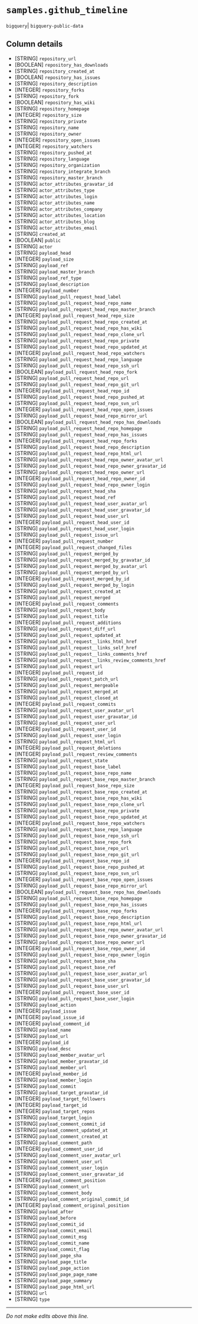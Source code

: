 # `samples.github_timeline`
`bigquery`| `bigquery-public-data`

## Column details
* [STRING]    `repository_url`
* [BOOLEAN]   `repository_has_downloads`
* [STRING]    `repository_created_at`
* [BOOLEAN]   `repository_has_issues`
* [STRING]    `repository_description`
* [INTEGER]   `repository_forks`
* [STRING]    `repository_fork`
* [BOOLEAN]   `repository_has_wiki`
* [STRING]    `repository_homepage`
* [INTEGER]   `repository_size`
* [STRING]    `repository_private`
* [STRING]    `repository_name`
* [STRING]    `repository_owner`
* [INTEGER]   `repository_open_issues`
* [INTEGER]   `repository_watchers`
* [STRING]    `repository_pushed_at`
* [STRING]    `repository_language`
* [STRING]    `repository_organization`
* [STRING]    `repository_integrate_branch`
* [STRING]    `repository_master_branch`
* [STRING]    `actor_attributes_gravatar_id`
* [STRING]    `actor_attributes_type`
* [STRING]    `actor_attributes_login`
* [STRING]    `actor_attributes_name`
* [STRING]    `actor_attributes_company`
* [STRING]    `actor_attributes_location`
* [STRING]    `actor_attributes_blog`
* [STRING]    `actor_attributes_email`
* [STRING]    `created_at`
* [BOOLEAN]   `public`
* [STRING]    `actor`
* [STRING]    `payload_head`
* [INTEGER]   `payload_size`
* [STRING]    `payload_ref`
* [STRING]    `payload_master_branch`
* [STRING]    `payload_ref_type`
* [STRING]    `payload_description`
* [INTEGER]   `payload_number`
* [STRING]    `payload_pull_request_head_label`
* [STRING]    `payload_pull_request_head_repo_name`
* [STRING]    `payload_pull_request_head_repo_master_branch`
* [INTEGER]   `payload_pull_request_head_repo_size`
* [STRING]    `payload_pull_request_head_repo_created_at`
* [STRING]    `payload_pull_request_head_repo_has_wiki`
* [STRING]    `payload_pull_request_head_repo_clone_url`
* [STRING]    `payload_pull_request_head_repo_private`
* [STRING]    `payload_pull_request_head_repo_updated_at`
* [INTEGER]   `payload_pull_request_head_repo_watchers`
* [STRING]    `payload_pull_request_head_repo_language`
* [STRING]    `payload_pull_request_head_repo_ssh_url`
* [BOOLEAN]   `payload_pull_request_head_repo_fork`
* [STRING]    `payload_pull_request_head_repo_url`
* [STRING]    `payload_pull_request_head_repo_git_url`
* [INTEGER]   `payload_pull_request_head_repo_id`
* [STRING]    `payload_pull_request_head_repo_pushed_at`
* [STRING]    `payload_pull_request_head_repo_svn_url`
* [INTEGER]   `payload_pull_request_head_repo_open_issues`
* [STRING]    `payload_pull_request_head_repo_mirror_url`
* [BOOLEAN]   `payload_pull_request_head_repo_has_downloads`
* [STRING]    `payload_pull_request_head_repo_homepage`
* [STRING]    `payload_pull_request_head_repo_has_issues`
* [INTEGER]   `payload_pull_request_head_repo_forks`
* [STRING]    `payload_pull_request_head_repo_description`
* [STRING]    `payload_pull_request_head_repo_html_url`
* [STRING]    `payload_pull_request_head_repo_owner_avatar_url`
* [STRING]    `payload_pull_request_head_repo_owner_gravatar_id`
* [STRING]    `payload_pull_request_head_repo_owner_url`
* [INTEGER]   `payload_pull_request_head_repo_owner_id`
* [STRING]    `payload_pull_request_head_repo_owner_login`
* [STRING]    `payload_pull_request_head_sha`
* [STRING]    `payload_pull_request_head_ref`
* [STRING]    `payload_pull_request_head_user_avatar_url`
* [STRING]    `payload_pull_request_head_user_gravatar_id`
* [STRING]    `payload_pull_request_head_user_url`
* [INTEGER]   `payload_pull_request_head_user_id`
* [STRING]    `payload_pull_request_head_user_login`
* [STRING]    `payload_pull_request_issue_url`
* [INTEGER]   `payload_pull_request_number`
* [INTEGER]   `payload_pull_request_changed_files`
* [STRING]    `payload_pull_request_merged_by`
* [STRING]    `payload_pull_request_merged_by_gravatar_id`
* [STRING]    `payload_pull_request_merged_by_avatar_url`
* [STRING]    `payload_pull_request_merged_by_url`
* [INTEGER]   `payload_pull_request_merged_by_id`
* [STRING]    `payload_pull_request_merged_by_login`
* [STRING]    `payload_pull_request_created_at`
* [STRING]    `payload_pull_request_merged`
* [INTEGER]   `payload_pull_request_comments`
* [STRING]    `payload_pull_request_body`
* [STRING]    `payload_pull_request_title`
* [INTEGER]   `payload_pull_request_additions`
* [STRING]    `payload_pull_request_diff_url`
* [STRING]    `payload_pull_request_updated_at`
* [STRING]    `payload_pull_request__links_html_href`
* [STRING]    `payload_pull_request__links_self_href`
* [STRING]    `payload_pull_request__links_comments_href`
* [STRING]    `payload_pull_request__links_review_comments_href`
* [STRING]    `payload_pull_request_url`
* [INTEGER]   `payload_pull_request_id`
* [STRING]    `payload_pull_request_patch_url`
* [STRING]    `payload_pull_request_mergeable`
* [STRING]    `payload_pull_request_merged_at`
* [STRING]    `payload_pull_request_closed_at`
* [INTEGER]   `payload_pull_request_commits`
* [STRING]    `payload_pull_request_user_avatar_url`
* [STRING]    `payload_pull_request_user_gravatar_id`
* [STRING]    `payload_pull_request_user_url`
* [INTEGER]   `payload_pull_request_user_id`
* [STRING]    `payload_pull_request_user_login`
* [STRING]    `payload_pull_request_html_url`
* [INTEGER]   `payload_pull_request_deletions`
* [INTEGER]   `payload_pull_request_review_comments`
* [STRING]    `payload_pull_request_state`
* [STRING]    `payload_pull_request_base_label`
* [STRING]    `payload_pull_request_base_repo_name`
* [STRING]    `payload_pull_request_base_repo_master_branch`
* [INTEGER]   `payload_pull_request_base_repo_size`
* [STRING]    `payload_pull_request_base_repo_created_at`
* [STRING]    `payload_pull_request_base_repo_has_wiki`
* [STRING]    `payload_pull_request_base_repo_clone_url`
* [STRING]    `payload_pull_request_base_repo_private`
* [STRING]    `payload_pull_request_base_repo_updated_at`
* [INTEGER]   `payload_pull_request_base_repo_watchers`
* [STRING]    `payload_pull_request_base_repo_language`
* [STRING]    `payload_pull_request_base_repo_ssh_url`
* [STRING]    `payload_pull_request_base_repo_fork`
* [STRING]    `payload_pull_request_base_repo_url`
* [STRING]    `payload_pull_request_base_repo_git_url`
* [INTEGER]   `payload_pull_request_base_repo_id`
* [STRING]    `payload_pull_request_base_repo_pushed_at`
* [STRING]    `payload_pull_request_base_repo_svn_url`
* [INTEGER]   `payload_pull_request_base_repo_open_issues`
* [STRING]    `payload_pull_request_base_repo_mirror_url`
* [BOOLEAN]   `payload_pull_request_base_repo_has_downloads`
* [STRING]    `payload_pull_request_base_repo_homepage`
* [STRING]    `payload_pull_request_base_repo_has_issues`
* [INTEGER]   `payload_pull_request_base_repo_forks`
* [STRING]    `payload_pull_request_base_repo_description`
* [STRING]    `payload_pull_request_base_repo_html_url`
* [STRING]    `payload_pull_request_base_repo_owner_avatar_url`
* [STRING]    `payload_pull_request_base_repo_owner_gravatar_id`
* [STRING]    `payload_pull_request_base_repo_owner_url`
* [INTEGER]   `payload_pull_request_base_repo_owner_id`
* [STRING]    `payload_pull_request_base_repo_owner_login`
* [STRING]    `payload_pull_request_base_sha`
* [STRING]    `payload_pull_request_base_ref`
* [STRING]    `payload_pull_request_base_user_avatar_url`
* [STRING]    `payload_pull_request_base_user_gravatar_id`
* [STRING]    `payload_pull_request_base_user_url`
* [INTEGER]   `payload_pull_request_base_user_id`
* [STRING]    `payload_pull_request_base_user_login`
* [STRING]    `payload_action`
* [INTEGER]   `payload_issue`
* [INTEGER]   `payload_issue_id`
* [INTEGER]   `payload_comment_id`
* [STRING]    `payload_name`
* [STRING]    `payload_url`
* [INTEGER]   `payload_id`
* [STRING]    `payload_desc`
* [STRING]    `payload_member_avatar_url`
* [STRING]    `payload_member_gravatar_id`
* [STRING]    `payload_member_url`
* [INTEGER]   `payload_member_id`
* [STRING]    `payload_member_login`
* [STRING]    `payload_commit`
* [STRING]    `payload_target_gravatar_id`
* [INTEGER]   `payload_target_followers`
* [INTEGER]   `payload_target_id`
* [INTEGER]   `payload_target_repos`
* [STRING]    `payload_target_login`
* [STRING]    `payload_comment_commit_id`
* [STRING]    `payload_comment_updated_at`
* [STRING]    `payload_comment_created_at`
* [STRING]    `payload_comment_path`
* [INTEGER]   `payload_comment_user_id`
* [STRING]    `payload_comment_user_avatar_url`
* [STRING]    `payload_comment_user_url`
* [STRING]    `payload_comment_user_login`
* [STRING]    `payload_comment_user_gravatar_id`
* [INTEGER]   `payload_comment_position`
* [STRING]    `payload_comment_url`
* [STRING]    `payload_comment_body`
* [STRING]    `payload_comment_original_commit_id`
* [INTEGER]   `payload_comment_original_position`
* [STRING]    `payload_after`
* [STRING]    `payload_before`
* [STRING]    `payload_commit_id`
* [STRING]    `payload_commit_email`
* [STRING]    `payload_commit_msg`
* [STRING]    `payload_commit_name`
* [STRING]    `payload_commit_flag`
* [STRING]    `payload_page_sha`
* [STRING]    `payload_page_title`
* [STRING]    `payload_page_action`
* [STRING]    `payload_page_page_name`
* [STRING]    `payload_page_summary`
* [STRING]    `payload_page_html_url`
* [STRING]    `url`
* [STRING]    `type`

-------------------------------------------------------------------------------
*Do not make edits above this line.*
